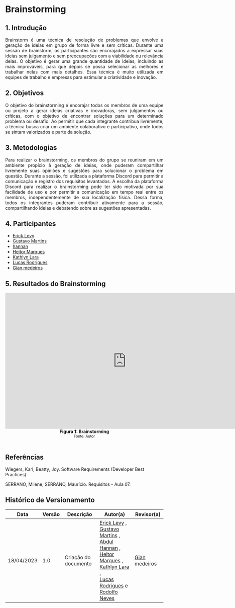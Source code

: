 # Brainstorming

## 1. Introdução

<p align="justify">
    Brainstorm é uma técnica de resolução de problemas que envolve a geração de ideias em grupo de forma livre e sem críticas. Durante uma sessão de brainstorm, os participantes são encorajados a expressar suas ideias sem julgamento e sem preocupações com a viabilidade ou relevância delas. O objetivo é gerar uma grande quantidade de ideias, incluindo as mais improváveis, para que depois se possa selecionar as melhores e trabalhar nelas com mais detalhes. Essa técnica é muito utilizada em equipes de trabalho e empresas para estimular a criatividade e inovação.
</p>

## 2. Objetivos

<p align="justify">
    O objetivo do brainstorming é encorajar todos os membros de uma equipe ou projeto a gerar ideias criativas e inovadoras, sem julgamentos ou críticas, com o objetivo de encontrar soluções para um determinado problema ou desafio. Ao permitir que cada integrante contribua livremente, a técnica busca criar um ambiente colaborativo e participativo, onde todos se sintam valorizados e parte da solução.
</p>

## 3. Metodologias

<p align="justify">
    Para realizar o brainstorming, os membros do grupo se reuniram em um ambiente propício à geração de ideias, onde puderam compartilhar livremente suas opiniões e sugestões para solucionar o problema em questão. Durante a sessão, foi utilizada a plataforma Discord para permitir a comunicação e registro dos requisitos levantados.
    A escolha da plataforma Discord para realizar o brainstorming pode ter sido motivada por sua facilidade de uso e por permitir a comunicação em tempo real entre os membros, independentemente de sua localização física. Dessa forma, todos os integrantes puderam contribuir ativamente para a sessão, compartilhando ideias e debatendo sobre as sugestões apresentadas.

</p>

## 4. Participantes

- [Erick Levy](https://github.com/Ericklevy)
- [Gustavo Martins](https://github.com/gustavomartins-github)
- [hannan](https://github.com/hannanhunny01)
- [Heitor Marques](https://github.com/heitormsb)
- [Kathlyn Lara](https://github.com/klmurussi)
- [Lucas Rodrigues](https://github.com/nickby2)
- [Gian medeiros](https://github.com/GianMedeiros)

## 5. Resultados do Brainstorming



<iframe width="768" height="432" src="https://miro.com/app/live-embed/uXjVMQe0wjY=/?moveToViewport=317,-1333,4347,2054&embedId=470260813869" frameborder="0" scrolling="no" allow="fullscreen; clipboard-read; clipboard-write" allowfullscreen></iframe>

<figcaption align='center'>
  <b>Figura 1: Brainstorming</b>
  </br>
  <small>Fonte: Autor</small>
</figcaption>
</br>





##  Referências

Wiegers, Karl; Beatty, Joy. Software Requirements (Developer Best Practices).

SERRANO, Milene; SERRANO, Maurício. Requisitos - Aula 07.

##  Histórico de Versionamento

|    Data    | Versão |      Descrição       |                   Autor(a)                    |                   Revisor(a)                    |
| ---------- | ------ | -------------------- | --------------------------------------------- | ----------------------------------------------- |
| 18/04/2023 |  1.0   | Criação do documento | [Erick Levy](https://github.com/Ericklevy) , <br> [Gustavo Martins](https://github.com/gustavomartins-github)  , <br> [Abdul Hannan](https://github.com/hannanhunny01) ,<br>  [Heitor Marques](https://github.com/heitormsb) ,  <br> [Kathlyn Lara](https://github.com/klmurussi) , <br> [Lucas Rodrigues](https://github.com/nickby2) e [Rodolfo Neves](https://github.com/roddas) | [Gian medeiros](https://github.com/GianMedeiros)  |

